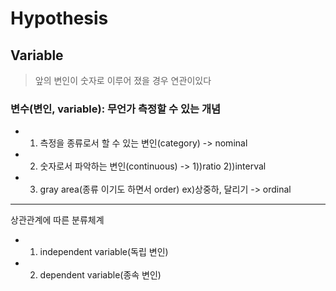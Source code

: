 # Hypothesis

## Variable
 > 앞의 변인이 숫자로 이루어 졌을 경우 연관이있다 
 
### 변수(변인, variable): 무언가 측정할 수 있는 개념

 + 1) 측정을 종류로서 할 수 있는 변인(category) -> nominal
 + 2) 숫자로서 파악하는 변인(continuous) -> 1))ratio 2))interval
 + 3) gray area(종류 이기도 하면서 order) ex)상중하, 달리기 -> ordinal

-----------------------
상관관계에 따른 분류체계

 + 1) independent variable(독립 변인)
 + 2) dependent variable(종속 변인)
